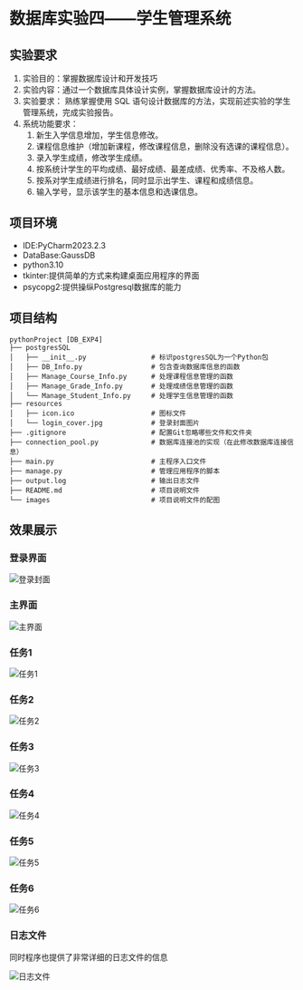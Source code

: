 # 数据库实验四——学生管理系统

## 实验要求

1. 实验目的：掌握数据库设计和开发技巧
2. 实验内容：通过一个数据库具体设计实例，掌握数据库设计的方法。
3. 实验要求： 熟练掌握使用 SQL 语句设计数据库的方法，实现前述实验的学生管理系统，完成实验报告。
4. 系统功能要求：
   1. 新生入学信息增加，学生信息修改。
   2. 课程信息维护（增加新课程，修改课程信息，删除没有选课的课程信息）。
   3. 录入学生成绩，修改学生成绩。
   4. 按系统计学生的平均成绩、最好成绩、最差成绩、优秀率、不及格人数。
   5. 按系对学生成绩进行排名，同时显示出学生、课程和成绩信息。
   6. 输入学号，显示该学生的基本信息和选课信息。

## 项目环境

* IDE:PyCharm2023.2.3
* DataBase:GaussDB
* python3.10
* tkinter:提供简单的方式来构建桌面应用程序的界面
* psycopg2:提供操纵Postgresql数据库的能力

## 项目结构

```text
pythonProject [DB_EXP4]
├── postgresSQL
│   ├── __init__.py                # 标识postgresSQL为一个Python包
│   ├── DB_Info.py                 # 包含查询数据库信息的函数
│   ├── Manage_Course_Info.py      # 处理课程信息管理的函数
│   ├── Manage_Grade_Info.py       # 处理成绩信息管理的函数
│   └── Manage_Student_Info.py     # 处理学生信息管理的函数
├── resources
│   ├── icon.ico                   # 图标文件
│   └── login_cover.jpg            # 登录封面图片
├── .gitignore                     # 配置Git忽略哪些文件和文件夹
├── connection_pool.py             # 数据库连接池的实现（在此修改数据库连接信息）
├── main.py                        # 主程序入口文件
├── manage.py                      # 管理应用程序的脚本
├── output.log                     # 输出日志文件
├── README.md                      # 项目说明文件
└── images                         # 项目说明文件的配图
```

## 效果展示

### 登录界面

![登录封面](images/image.png)

### 主界面

![主界面](images/image-1.png)

### 任务1

![任务1](images/image-2.png)

### 任务2

![任务2](images/image-3.png)

### 任务3

![任务3](images/image-4.png)

### 任务4

![任务4](images/image-5.png)

### 任务5

![任务5](images/image-6.png)

### 任务6

![任务6](images/image-7.png)

### 日志文件

同时程序也提供了非常详细的日志文件的信息

![日志文件](images/image-8.png)
